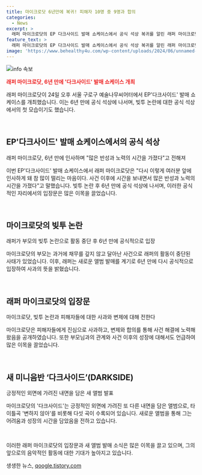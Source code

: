 ```yaml
---
title: 마이크로닷 6년만에 복귀! 피해자 10명 중 9명과 합의
categories:
  - News
excerpt: >
  래퍼 마이크로닷의 EP 다크사이드 발매 쇼케이스에서 공식 석상 복귀를 알린 래퍼 마이크로닷은 부모의 빚투 논란에 대한 사과와 반성을 전했다. 6년 만에 공식 석상에 복귀한 그는 피해자에게 사죄하며 변제와 합의에 노력했음을 밝혔다. 부모와의 관계와 성장을 언급하며 다크사이드 앨범의 내용과 음악 활동에 대한 다짐도 전하였다.
feature_text: >
  래퍼 마이크로닷의 EP 다크사이드 발매 쇼케이스에서 공식 석상 복귀를 알린 래퍼 마이크로닷은 부모의 빚투 논란에 대한 사과와 반성을 전했다. 6년 만에 공식 석상에 복귀한 그는 피해자에게 사죄하며 변제와 합의에 노력했음을 밝혔다. 부모와의 관계와 성장을 언급하며 다크사이드 앨범의 내용과 음악 활동에 대한 다짐도 전하였다.
image: 'https://www.behealthy4u.com/wp-content/uploads/2024/06/unnamed-file.png'
---
```


<p><img src="https://www.behealthy4u.com/wp-content/uploads/2024/06/unnamed-file.png" alt="info 속보" /></p>

<p><b><span style="color: #ee2323;">래퍼 마이크로닷, 6년 만에 '다크사이드' 발매 쇼케이스 개최</span></b></p>

<p>래퍼 마이크로닷이 24일 오후 서울 구로구 예술나무씨어터에서 EP'다크사이드' 발매 쇼케이스를 개최했습니다. 이는 6년 만에 공식 석상에 나서며, 빚투 논란에 대한 공식 석상에서의 첫 모습이기도 했습니다.</p>

<p data-ke-size="size16">&nbsp;</p>

<h2 data-ke-size="size26">EP'다크사이드' 발매 쇼케이스에서의 공식 석상</h2>

<p data-ke-size="size16">래퍼 마이크로닷, 6년 만에 인사하며 "많은 반성과 노력의 시간을 가졌다"고 전해져</p>

<p>이번 EP'다크사이드' 발매 쇼케이스에서 래퍼 마이크로닷은 "다시 이렇게 여러분 앞에 인사하게 돼 참 많이 떨리는 마음이다. 사건 이후에 시간을 보내면서 많은 반성과 노력의 시간을 가졌다"고 말했습니다. 빚투 논란 후 6년 만에 공식 석상에 나서며, 이러한 공식적인 자리에서의 입장문은 많은 이목을 끌었습니다.</p>

<p data-ke-size="size16">&nbsp;</p>

<h2 data-ke-size="size26">마이크로닷의 빚투 논란</h2>

<p data-ke-size="size16">래퍼가 부모의 빚투 논란으로 활동 중단 후 6년 만에 공식적으로 입장</p>

<p>마이크로닷의 부모는 과거에 채무를 갚지 않고 달아난 사건으로 래퍼의 활동이 중단된 사태가 있었습니다. 이후, 래퍼는 새로운 앨범 발매를 계기로 6년 만에 다시 공식적으로 입장하여 사과의 뜻을 밝혔습니다.</p>

<p data-ke-size="size16">&nbsp;</p>

<h2 data-ke-size="size26">래퍼 마이크로닷의 입장문</h2>

<p data-ke-size="size16">마이크로닷, 빚투 논란과 피해자들에 대한 사과와 변제에 대해 전한다</p>

<p>마이크로닷은 피해자들에게 진심으로 사과하고, 변제와 합의를 통해 사건 해결에 노력해왔음을 공개하였습니다. 또한 부모님과의 관계와 사건 이후의 성장에 대해서도 언급하여 많은 이목을 끌었습니다.</p>

<p data-ke-size="size16">&nbsp;</p>

<h2 data-ke-size="size26">새 미니음반 ‘다크사이드’(DARKSIDE)</h2>

<p data-ke-size="size16">긍정적인 외면에 가려진 내면을 담은 새 앨범 발표</p>

<p>마이크로닷의 '다크사이드'는 긍정적인 외면에 가려진 또 다른 내면을 담은 앨범으로, 타이틀곡 '변하지 않아'를 비롯해 다섯 곡이 수록되어 있습니다. 새로운 앨범을 통해 그는 어려움과 성장의 시간을 담았음을 전하고 있습니다.</p>

<p data-ke-size="size16">&nbsp;</p>

<p>이러한 래퍼 마이크로닷의 입장문과 새 앨범 발매 소식은 많은 이목을 끌고 있으며, 그의 앞으로의 음악적인 활동에 대한 기대가 높아지고 있습니다.</p>
생생한 뉴스, <a href="https://qoogle.tistory.com" rel="dofollow">qoogle.tistory.com</a>


